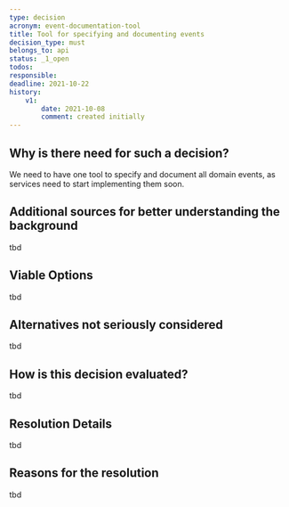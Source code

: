 ```yaml
---
type: decision
acronym: event-documentation-tool
title: Tool for specifying and documenting events
decision_type: must
belongs_to: api
status: _1_open
todos:
responsible: 
deadline: 2021-10-22
history:
    v1:
        date: 2021-10-08
        comment: created initially
---
```


## Why is there need for such a decision?

We need to have one tool to specify and document all domain events, as services need to start implementing them soon. 

## Additional sources for better understanding the background

tbd

## Viable Options

tbd

## Alternatives not seriously considered

tbd

## How is this decision evaluated?

tbd
 
## Resolution Details

tbd

## Reasons for the resolution

tbd
